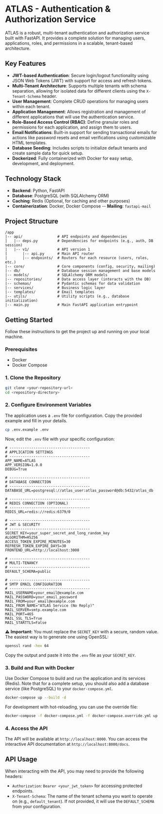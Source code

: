 # ATLAS - Authentication & Authorization Service

ATLAS is a robust, multi-tenant authentication and authorization service built with FastAPI. It provides a complete solution for managing users, applications, roles, and permissions in a scalable, tenant-based architecture.

## Key Features

- **JWT-based Authentication**: Secure login/logout functionality using JSON Web Tokens (JWT) with support for access and refresh tokens.
- **Multi-Tenant Architecture**: Supports multiple tenants with schema separation, allowing for isolated data for different clients using the `X-Tenant-Schema` header.
- **User Management**: Complete CRUD operations for managing users within each tenant.
- **Application Management**: Allows registration and management of different applications that will use the authentication service.
- **Role-Based Access Control (RBAC)**: Define granular roles and permissions for each application, and assign them to users.
- **Email Notifications**: Built-in support for sending transactional emails for actions like password resets and email verifications using customizable HTML templates.
- **Database Seeding**: Includes scripts to initialize default tenants and create sample data for quick setup.
- **Dockerized**: Fully containerized with Docker for easy setup, development, and deployment.

## Technology Stack

- **Backend**: Python, FastAPI
- **Database**: PostgreSQL (with SQLAlchemy ORM)
- **Caching**: Redis (Optional, for caching and other purposes)
- **Containerization**: Docker, Docker Compose
  \-- **Mailing**: `fastapi-mail`

## Project Structure

```
/app
|-- api/                # API endpoints and dependencies
|   |-- deps.py         # Dependencies for endpoints (e.g., auth, DB session)
|   |-- v1/             # API version 1
|       |-- api.py      # Main API router
|       |-- endpoints/  # Routers for each resource (users, roles, etc.)
|-- core/               # Core components (config, security, mailing)
|-- db/                 # Database session management and base models
|-- models/             # SQLAlchemy ORM models
|-- repositories/       # Data access layer (interacts with the DB)
|-- schemas/            # Pydantic schemas for data validation
|-- services/           # Business logic layer
|-- templates/          # Email templates
|-- utils/              # Utility scripts (e.g., database initialization)
|-- main.py             # Main FastAPI application entrypoint
```

## Getting Started

Follow these instructions to get the project up and running on your local machine.

### Prerequisites

- Docker
- Docker Compose

### 1\. Clone the Repository

```sh
git clone <your-repository-url>
cd <repository-directory>
```

### 2\. Configure Environment Variables

The application uses a `.env` file for configuration. Copy the provided example and fill in your details.

```sh
cp .env.example .env
```

Now, edit the `.env` file with your specific configuration:

```env
# -------------------------------------
# APPLICATION SETTINGS
# -------------------------------------
APP_NAME=ATLAS
APP_VERSION=1.0.0
DEBUG=True

# -------------------------------------
# DATABASE CONNECTION
# -------------------------------------
DATABASE_URL=postgresql://atlas_user:atlas_password@db:5432/atlas_db

# -------------------------------------
# REDIS CONNECTION (OPTIONAL)
# -------------------------------------
REDIS_URL=redis://redis:6379/0

# -------------------------------------
# JWT & SECURITY
# -------------------------------------
SECRET_KEY=your_super_secret_and_long_random_key
ALGORITHM=HS256
ACCESS_TOKEN_EXPIRE_MINUTES=30
REFRESH_TOKEN_EXPIRE_DAYS=30
FRONTEND_URL=http://localhost:3000

# -------------------------------------
# MULTI-TENANCY
# -------------------------------------
DEFAULT_SCHEMA=public

# -------------------------------------
# SMTP EMAIL CONFIGURATION
# -------------------------------------
MAIL_USERNAME=your_email@example.com
MAIL_PASSWORD=your_email_password
MAIL_FROM=your_email@example.com
MAIL_FROM_NAME="ATLAS Service (No Reply)"
MAIL_SERVER=smtp.example.com
MAIL_PORT=465
MAIL_SSL_TLS=True
MAIL_STARTTLS=False
```

⚠️ **Important:**
You must replace the `SECRET_KEY` with a secure, random value.
The easiest way is to generate one using OpenSSL:

```sh
openssl rand -hex 64
```

Copy the output and paste it into the `.env` file as your `SECRET_KEY`.

### 3\. Build and Run with Docker

Use Docker Compose to build and run the application and its services (Redis). Note that for a complete setup, you should also add a database service (like PostgreSQL) to your `docker-compose.yml`.

```sh
docker-compose up --build -d
```

For development with hot-reloading, you can use the override file:

```sh
docker-compose -f docker-compose.yml -f docker-compose.override.yml up --build -d
```

### 4\. Access the API

The API will be available at `http://localhost:8000`. You can access the interactive API documentation at `http://localhost:8000/docs`.

## API Usage

When interacting with the API, you may need to provide the following headers:

- `Authorization`: `Bearer <your_jwt_token>` for accessing protected endpoints.
- `X-Tenant-Schema`: The name of the tenant schema you want to operate on (e.g., `default_tenant`). If not provided, it will use the `DEFAULT_SCHEMA` from your configuration.

